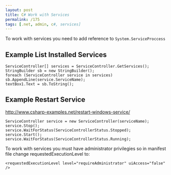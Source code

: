 ```yaml
---
layout: post
title: C# Work with Services
permalink: /175
tags: [.net, admin, c#, services]
---
```


To work with services you need to add reference to `System.ServiceProccess`

Example List Installed Services
-------------------------------

    ServiceController[] services = ServiceController.GetServices();
    StringBuilder sb = new StringBuilder();
    foreach (ServiceController service in services) sb.AppendLine(service.ServiceName);
    textBox1.Text = sb.ToString();

Example Restart Service
-----------------------

<http://www.csharp-examples.net/restart-windows-service/>

    ServiceController service = new ServiceController(serviceName);
    service.Stop();
    service.WaitForStatus(ServiceControllerStatus.Stopped);
    service.Start();
    service.WaitForStatus(ServiceControllerStatus.Running);

To work with services you must have administrator privilegies so in manifest file change requestedExecutionLevel to:

    <requestedExecutionLevel level="requireAdministrator" uiAccess="false" />
